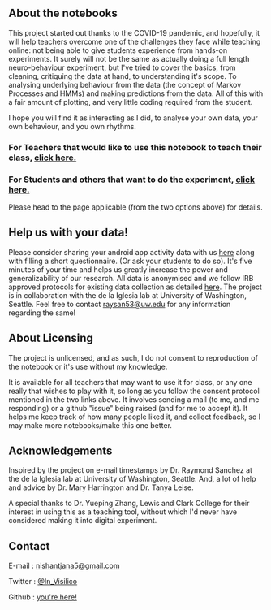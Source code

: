 ## About the notebooks

This project started out thanks to the COVID-19 pandemic, and hopefully, it will help teachers overcome one of the challenges they face while teaching online: not being able to give students experience from hands-on experiments. It surely will not be the same as actually doing a full length neuro-behaviour experiment, but I've tried to cover the basics, from cleaning, critiquing the data at hand, to understanding it's scope. To analysing underlying behaviour from the data (the concept of Markov Processes and HMMs) and making predictions from the data. All of this with a fair amount of plotting, and very little coding required from the student. 

I hope you will find it as interesting as I did, to analyse your own data, your own behaviour, and you own rhythms.


### For Teachers that would like to use this notebook to teach their class, [click here.](https://invisilico.github.io/Tutorial-Notebooks/For-Teachers)

### For Students and others that want to do the experiment, [click here.](https://invisilico.github.io/Tutorial-Notebooks/For-Students)

Please head to the page applicable (from the two options above) for details.


## Help us with your data!

Please consider sharing your android app activity data with us [here]() along with filling a short questionnaire. (Or ask your students to do so). It's five minutes of your time and helps us greatly increase the power and generalizability of our research. All data is anonymised and we follow IRB approved protocols for existing data collection as detailed [here](). The project is in collaboration with the de la Iglesia lab at University of Washington, Seattle. Feel free to contact raysan53@uw.edu for any information regarding the same!

## About Licensing

The project is unlicensed, and as such, I do not consent to reproduction of the notebook or it's use without my knowledge. 

It is available for all teachers that may want to use it for class, or any one really that wishes to play with it, so long as you follow the consent protocol mentioned in the two links above. It involves sending a mail (to me, and me responding) or a github "issue" being raised (and for me to accept it). It helps me keep track of how many people liked it, and collect feedback, so I may make more notebooks/make this one better.

## Acknowledgements

Inspired by the project on e-mail timestamps by Dr. Raymond Sanchez at the de la Iglesia lab at University of Washington, Seattle. And, a lot of help and advice by Dr. Mary Harrington and Dr. Tanya Leise. 

A special thanks to Dr. Yueping Zhang, Lewis and Clark College for their interest in using this as a teaching tool, without which I'd never have considered making it into digital experiment.

## Contact

E-mail  : <a href="mailto:nishantjana5@gmail.com">nishantjana5@gmail.com</a>

Twitter : [@In_Visilico](https://twitter.com/In_Visilico)

Github  : [you're here!](https://github.com/invisilico)

